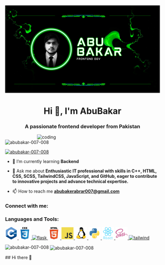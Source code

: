 
![logo](https://github.com/abubakar-007-008/abubakar-007-008/blob/main/Green%20Neon%20Trendy%20Gaming%20Youtube%20Banner.png)
<h1 align="center">Hi 👋, I'm AbuBakar</h1>
<h3 align="center">A passionate frontend developer from Pakistan</h3>
<img align="right" alt="coding" width="400" src="https://www.google.com/url?sa=i&url=https%3A%2F%2Fgithub.com%2Frudrabarad%2FGifs&psig=AOvVaw0QZh8wzVUkF_vQpfzmbV-h&ust=1733402911571000&source=images&cd=vfe&opi=89978449&ved=0CBMQjRxqFwoTCPDbv5yTjooDFQAAAAAdAAAAABAJ">
<p align="left"> <img src="https://komarev.com/ghpvc/?username=abubakar-007-008&label=Profile%20views&color=0e75b6&style=flat" alt="abubakar-007-008" /> </p>

<p align="left"> <a href="https://github.com/ryo-ma/github-profile-trophy"><img src="https://github-profile-trophy.vercel.app/?username=abubakar-007-008" alt="abubakar-007-008" /></a> </p>

- 🌱 I’m currently learning **Backend**

- 💬 Ask me about **Enthusiastic IT professional with skills in C++, HTML, CSS, SCSS, TailwindCSS, JavaScript, and GitHub, eager to contribute to innovative projects and advance technical expertise.**

- 📫 How to reach me **abubakerabrar007@gmail.com**

<h3 align="left">Connect with me:</h3>
<p align="left">
</p>

<h3 align="left">Languages and Tools:</h3>
<p align="left"> <a href="https://www.w3schools.com/cpp/" target="_blank" rel="noreferrer"> <img src="https://raw.githubusercontent.com/devicons/devicon/master/icons/cplusplus/cplusplus-original.svg" alt="cplusplus" width="40" height="40"/> </a> <a href="https://www.w3schools.com/css/" target="_blank" rel="noreferrer"> <img src="https://raw.githubusercontent.com/devicons/devicon/master/icons/css3/css3-original-wordmark.svg" alt="css3" width="40" height="40"/> </a> <a href="https://flask.palletsprojects.com/" target="_blank" rel="noreferrer"> <img src="https://www.vectorlogo.zone/logos/pocoo_flask/pocoo_flask-icon.svg" alt="flask" width="40" height="40"/> </a> <a href="https://www.w3.org/html/" target="_blank" rel="noreferrer"> <img src="https://raw.githubusercontent.com/devicons/devicon/master/icons/html5/html5-original-wordmark.svg" alt="html5" width="40" height="40"/> </a> <a href="https://developer.mozilla.org/en-US/docs/Web/JavaScript" target="_blank" rel="noreferrer"> <img src="https://raw.githubusercontent.com/devicons/devicon/master/icons/javascript/javascript-original.svg" alt="javascript" width="40" height="40"/> </a> <a href="https://www.linux.org/" target="_blank" rel="noreferrer"> <img src="https://raw.githubusercontent.com/devicons/devicon/master/icons/linux/linux-original.svg" alt="linux" width="40" height="40"/> </a> <a href="https://www.python.org" target="_blank" rel="noreferrer"> <img src="https://raw.githubusercontent.com/devicons/devicon/master/icons/python/python-original.svg" alt="python" width="40" height="40"/> </a> <a href="https://reactjs.org/" target="_blank" rel="noreferrer"> <img src="https://raw.githubusercontent.com/devicons/devicon/master/icons/react/react-original-wordmark.svg" alt="react" width="40" height="40"/> </a> <a href="https://sass-lang.com" target="_blank" rel="noreferrer"> <img src="https://raw.githubusercontent.com/devicons/devicon/master/icons/sass/sass-original.svg" alt="sass" width="40" height="40"/> </a> <a href="https://tailwindcss.com/" target="_blank" rel="noreferrer"> <img src="https://www.vectorlogo.zone/logos/tailwindcss/tailwindcss-icon.svg" alt="tailwind" width="40" height="40"/> </a> </p>

<p><img align="left" src="https://github-readme-stats.vercel.app/api/top-langs?username=abubakar-007-008&show_icons=true&locale=en&layout=compact" alt="abubakar-007-008" /></p>

<p>&nbsp;<img align="center" src="https://github-readme-stats.vercel.app/api?username=abubakar-007-008&show_icons=true&locale=en" alt="abubakar-007-008" /></p>## Hi there 👋
